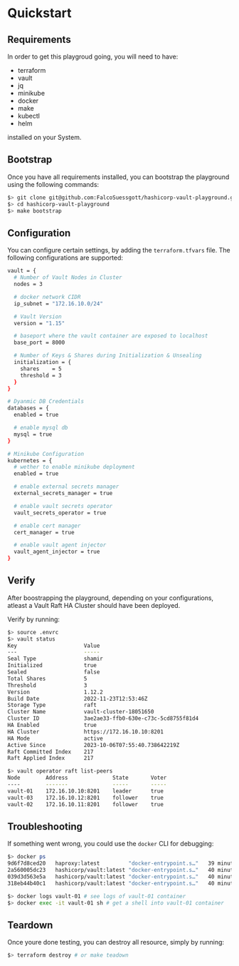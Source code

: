# Quickstart

## Requirements
In order to get this playgroud going, you will need to have:

* terraform
* vault
* jq
* minikube
* docker
* make
* kubectl
* helm

installed on your System.

## Bootstrap
Once you have all requirements installed, you can bootstrap the playground using the following commands:

```bash
$> git clone git@github.com:FalcoSuessgott/hashicorp-vault-playground.git
$> cd hashicorp-vault-playground
$> make bootstrap
```

## Configuration
You can configure certain settings, by adding the `terraform.tfvars` file.
The following configurations are supported:

```bash
vault = {
  # Number of Vault Nodes in Cluster
  nodes = 3

  # docker network CIDR
  ip_subnet = "172.16.10.0/24"

  # Vault Version
  version = "1.15"

  # baseport where the vault container are exposed to localhost
  base_port = 8000

  # Number of Keys & Shares during Initialization & Unsealing
  initialization = {
    shares    = 5
    threshold = 3
  }
}

# Dyanmic DB Credentials
databases = {
  enabled = true

  # enable mysql db
  mysql = true
}

# Minikube Configuration
kubernetes = {
  # wether to enable minikube deployment
  enabled = true

  # enable external secrets manager
  external_secrets_manager = true

  # enable vault secrets operator
  vault_secrets_operator = true

  # enable cert manager
  cert_manager = true

  # enable vault agent injector
  vault_agent_injector = true
}
```

## Verify
After boostrapping the playground, depending on your configurations, atleast a Vault Raft HA Cluster should have been deployed.

Verify by running:

```bash
$> source .envrc
$> vault status
Key                     Value
---                     -----
Seal Type               shamir
Initialized             true
Sealed                  false
Total Shares            5
Threshold               3
Version                 1.12.2
Build Date              2022-11-23T12:53:46Z
Storage Type            raft
Cluster Name            vault-cluster-18051650
Cluster ID              3ae2ae33-ffb0-630e-c73c-5cd8755f81d4
HA Enabled              true
HA Cluster              https://172.16.10.10:8201
HA Mode                 active
Active Since            2023-10-06T07:55:40.738642219Z
Raft Committed Index    217
Raft Applied Index      217

$> vault operator raft list-peers
Node        Address              State       Voter
----        -------              -----       -----
vault-01    172.16.10.10:8201    leader      true
vault-03    172.16.10.12:8201    follower    true
vault-02    172.16.10.11:8201    follower    true
```

## Troubleshooting
If something went wrong, you could use the `docker` CLI for debugging:

```bash
$> docker ps
9d6f7d8ced20   haproxy:latest         "docker-entrypoint.s…"   39 minutes ago   Up 39 minutes   0.0.0.0:443->443/tcp   haproxy
2a560005dc23   hashicorp/vault:latest "docker-entrypoint.s…"   40 minutes ago   Up 40 minutes   0.0.0.0:8001->8200/tcp vault-01
039d3d563e5a   hashicorp/vault:latest "docker-entrypoint.s…"   40 minutes ago   Up 40 minutes   0.0.0.0:8003->8200/tcp vault-03
318eb44b40c1   hashicorp/vault:latest "docker-entrypoint.s…"   40 minutes ago   Up 40 minutes   0.0.0.0:8002->8200/tcp vault-02

$> docker logs vault-01 # see logs of vault-01 container
$> docker exec -it vault-01 sh # get a shell into vault-01 container
```

## Teardown
Once youre done testing, you can destroy all resource, simply by running:

```bash
$> terraform destroy # or make teadown
```
